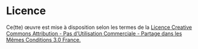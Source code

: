 # Licence

Ce(tte) œuvre est mise à disposition selon les termes de la [Licence Creative Commons Attribution - Pas d’Utilisation Commerciale - Partage dans les Mêmes Conditions 3.0 France.](https://creativecommons.org/licenses/by-nc-sa/3.0/fr/)
